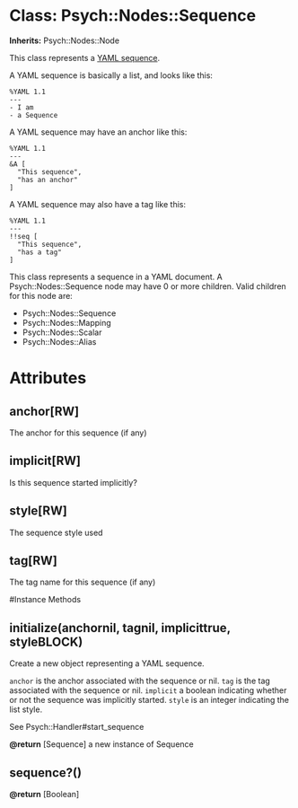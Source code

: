 # Class: Psych::Nodes::Sequence
**Inherits:** Psych::Nodes::Node
    

This class represents a [YAML
sequence](http://yaml.org/spec/1.1/#sequence/syntax).

A YAML sequence is basically a list, and looks like this:

    %YAML 1.1
    ---
    - I am
    - a Sequence

A YAML sequence may have an anchor like this:

    %YAML 1.1
    ---
    &A [
      "This sequence",
      "has an anchor"
    ]

A YAML sequence may also have a tag like this:

    %YAML 1.1
    ---
    !!seq [
      "This sequence",
      "has a tag"
    ]

This class represents a sequence in a YAML document.  A Psych::Nodes::Sequence
node may have 0 or more children.  Valid children for this node are:

*   Psych::Nodes::Sequence
*   Psych::Nodes::Mapping
*   Psych::Nodes::Scalar
*   Psych::Nodes::Alias


# Attributes
## anchor[RW] [](#attribute-i-anchor)
The anchor for this sequence (if any)

## implicit[RW] [](#attribute-i-implicit)
Is this sequence started implicitly?

## style[RW] [](#attribute-i-style)
The sequence style used

## tag[RW] [](#attribute-i-tag)
The tag name for this sequence (if any)


#Instance Methods
## initialize(anchornil, tagnil, implicittrue, styleBLOCK) [](#method-i-initialize)
Create a new object representing a YAML sequence.

`anchor` is the anchor associated with the sequence or nil. `tag` is the tag
associated with the sequence or nil. `implicit` a boolean indicating whether
or not the sequence was implicitly started. `style` is an integer indicating
the list style.

See Psych::Handler#start_sequence

**@return** [Sequence] a new instance of Sequence

## sequence?() [](#method-i-sequence?)

**@return** [Boolean] 

